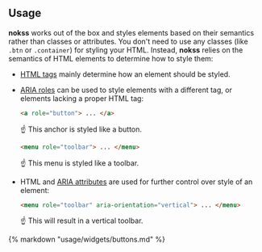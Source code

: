 <section>

# Usage

**nokss** works out of the box and styles elements based on their semantics rather than classes or attributes. You don't
need to use any classes (like `.btn` or `.container`) for styling your HTML. Instead, **nokss** relies on the semantics of HTML
elements to determine how to style them:

- [HTML tags](https://developer.mozilla.org/en-US/docs/Web/HTML/Element) mainly determine how an element should be styled.
- [ARIA roles](https://developer.mozilla.org/en-US/docs/Web/Accessibility/ARIA/Roles) can be used to style elements with a different tag, or elements lacking a proper HTML tag:
  ```html
  <a role="button"> ... </a>
  ```
  ☝️ This anchor is styled like a button.
  ```html
  <menu role="toolbar"> ... </menu>
  ```
  ☝️ This menu is styled like a toolbar.

- HTML and [ARIA attributes](https://developer.mozilla.org/en-US/docs/Web/Accessibility/ARIA/Attributes) are used for further control over style of an element:
  ```html
  <menu role="toolbar" aria-orientation="vertical"> ... </menu>
  ```
  ☝️ This will result in a vertical toolbar.

{% markdown "usage/widgets/buttons.md" %}

</section>